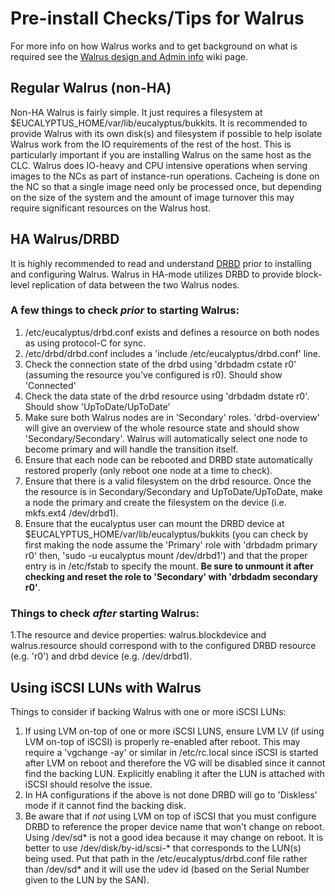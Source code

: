 # Pre-install Checks/Tips for Walrus
For more info on how Walrus works and to get background on what is required see the [Walrus design and Admin info](Walrus) wiki page.

## Regular Walrus (non-HA)
Non-HA Walrus is fairly simple. It just requires a filesystem at $EUCALYPTUS_HOME/var/lib/eucalyptus/bukkits.
It is recommended to provide Walrus with its own disk(s) and filesystem if possible to help isolate Walrus work from the IO requirements of the rest of the host. This is particularly important if you are installing Walrus on the same host as the CLC. Walrus does IO-heavy and CPU intensive operations when serving images to the NCs as part of instance-run operations. Cacheing is done on the NC so that a single image need only be processed once, but depending on the size of the system and the amount of image turnover this may require significant resources on the Walrus host.

## HA Walrus/DRBD
It is highly recommended to read and understand [DRBD](http://www.drbd.org/users-guide-8.3/) prior to installing and configuring Walrus. Walrus in HA-mode utilizes DRBD to provide block-level replication of data between the two Walrus nodes.

### A few things to check *prior* to starting Walrus:
1. /etc/eucalyptus/drbd.conf exists and defines a resource on both nodes as using protocol-C for sync.
2. /etc/drbd/drbd.conf includes a 'include /etc/eucalyptus/drbd.conf' line.
3. Check the connection state of the drbd using 'drbdadm cstate r0' (assuming the resource you've configured is r0). Should show 'Connected'
4. Check the data state of the drbd resource using 'drbdadm dstate r0'. Should show 'UpToDate/UpToDate'
5. Make sure both Walrus nodes are in 'Secondary' roles. 'drbd-overview' will give an overview of the whole resource state and should show 'Secondary/Secondary'. Walrus will automatically select one node to become primary and will handle the transition itself.
6. Ensure that each node can be rebooted and DRBD state automatically restored properly (only reboot one node at a time to check).
7. Ensure that there is a valid filesystem on the drbd resource. Once the the resource is in Secondary/Secondary and UpToDate/UpToDate, make a node the primary and create the filesystem on the device (i.e. mkfs.ext4 /dev/drbd1).
8. Ensure that the eucalyptus user can mount the DRBD device at $EUCALYPTUS_HOME/var/lib/eucalyptus/bukkits (you can check by first making the node assume the 'Primary' role with 'drbdadm primary r0' then, 'sudo -u eucalyptus mount /dev/drbd1') and that the proper entry is in /etc/fstab to specify the mount. **Be sure to unmount it after checking and reset the role to 'Secondary' with 'drbdadm secondary r0'**.

### Things to check *after* starting Walrus:
1.The resource and device properties: walrus.blockdevice and walrus.resource should correspond with to the configured DRBD resource (e.g. 'r0') and drbd device (e.g. /dev/drbd1).

## Using iSCSI LUNs with Walrus
Things to consider if backing Walrus with one or more iSCSI LUNs:
1. If using LVM on-top of one or more iSCSI LUNS, ensure LVM LV (if using LVM on-top of iSCSI) is properly re-enabled after reboot. This may require a 'vgchange -ay' or similar in /etc/rc.local since iSCSI is started after LVM on reboot and therefore the VG will be disabled since it cannot find the backing LUN. Explicitly enabling it after the LUN is attached with iSCSI should resolve the issue.
2. In HA configurations if the above is not done DRBD will go to 'Diskless' mode if it cannot find the backing disk.
3. Be aware that if *not* using LVM on top of iSCSI that you must configure DRBD to reference the proper device name that won't change on reboot. Using /dev/sd* is not a good idea because it may change on reboot. It is better to use /dev/disk/by-id/scsi-* that corresponds to the LUN(s) being used. Put that path in the /etc/eucalyptus/drbd.conf file rather than /dev/sd* and it will use the udev id (based on the Serial Number given to the LUN by the SAN).

